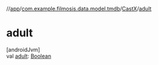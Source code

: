 //[app](../../../index.md)/[com.example.filmosis.data.model.tmdb](../index.md)/[CastX](index.md)/[adult](adult.md)

# adult

[androidJvm]\
val [adult](adult.md): [Boolean](https://kotlinlang.org/api/latest/jvm/stdlib/kotlin/-boolean/index.html)
